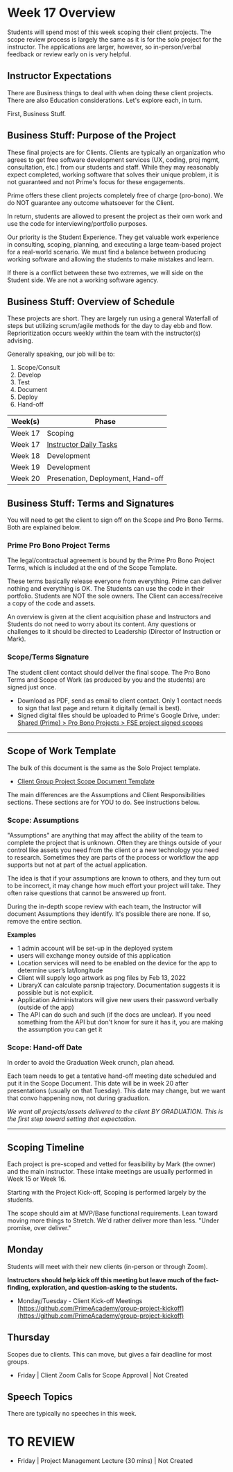 # Week 17 Overview

Students will spend most of this week scoping their client projects. The scope review process is largely the same as it is for the solo project for the instructor. The applications are larger, however, so in-person/verbal feedback or review early on is very helpful.

## Instructor Expectations

There are Business things to deal with when doing these client projects. There are also Education considerations. Let's explore each, in turn.

First, Business Stuff.


## Business Stuff: Purpose of the Project

These final projects are for Clients. Clients are typically an organization who agrees to get free software development services (UX, coding, proj mgmt, consultation, etc.) from our students and staff. While they may reasonably expect completed, working software that solves their unique problem, it is not guaranteed and not Prime's focus for these engagements.

Prime offers these client projects completely free of charge (pro-bono). We do NOT guarantee any outcome whatsoever for the Client. 

In return, students are allowed to present the project as their own work and use the code for interviewing/portfolio purposes.

Our priority is the Student Experience. They get valuable work experience in consulting, scoping, planning, and executing a large team-based project for a real-world scenario. We must find a balance between producing working software and allowing the students to make mistakes and learn.

If there is a conflict between these two extremes, we will side on the Student side. We are not a working software agency.


## Business Stuff: Overview of Schedule

These projects are short. They are largely run using a general Waterfall of steps but utilizing scrum/agile methods for the day to day ebb and flow. Reprioritization occurs weekly within the team with the instructor(s) advising.

Generally speaking, our job will  be to:

1. Scope/Consult
2. Develop
3. Test
4. Document
5. Deploy
6. Hand-off

Week(s) | Phase
---  | ---
| Week 17 | Scoping |
| Week 17 | [Instructor Daily Tasks](./17-01_group-project-daily-tasks.md) |
| Week 18 | Development |
| Week 19 | Development |
| Week 20 | Presenation, Deployment, Hand-off |


## Business Stuff: Terms and Signatures

You will need to get the client to sign off on the Scope and Pro Bono Terms. Both are explained below.

### Prime Pro Bono Project Terms

The legal/contractual agreement is bound by the Prime Pro Bono Project Terms, which is included at the end of the Scope Template. 

These terms basically release everyone from everything. Prime can deliver nothing and everything is OK. The Students can use the code in their portfolio. Students are NOT the sole owners. The Client can access/receive a copy of the code and assets.

An overview is given at the client acquisition phase and Instructors and Students do not need to worry about its content. Any questions or challenges to it should be directed to Leadership (Director of Instruction or Mark).

### Scope/Terms Signature

The student client contact should deliver the final scope. The Pro Bono Terms and Scope of Work (as produced by you and the students) are signed just once. 

- Download as PDF, send as email to client contact. Only 1 contact needs to sign that last page and return it digitally (email is best).
- Signed digital files should be uploaded to Prime's Google Drive, under: [Shared (Prime) > Pro Bono Projects > FSE project signed scopes](https://drive.google.com/drive/folders/11Lw56bB71-iFxWAFuVozJKZv7zlmjgEn)

---

## Scope of Work Template

The bulk of this document is the same as the Solo Project template.

- [Client Group Project Scope Document Template](https://docs.google.com/document/d/1WuYB9f6n0EgVMp9DWK_mnHs6FqrRV1I-j49F6GfgXhw/edit)

The main differences are the Assumptions and Client Responsibilities sections. These sections are for YOU to do. See instructions below.


### Scope: Assumptions

"Assumptions" are anything that may affect the ability of the team to complete the project that is unknown. Often they are things outside of your control like assets you need from the client or a new technology you need to research. Sometimes they are parts of the process or workflow the app supports but not at part of the actual application.

The idea is that if your assumptions are known to others, and they turn out to be incorrect, it may change how much effort your project will take. They often raise questions that cannot be answered up front.

During the in-depth scope review with each team, the Instructor will document Assumptions they identify. It's possible there are none. If so, remove the entire section.

**Examples**

- 1 admin account will be set-up in the deployed system
- users will exchange money outside of this application
- Location services will need to be enabled on the device for the app to determine user’s lat/longitude
- Client will supply logo artwork as png files by Feb 13, 2022
- LibraryX can calculate parsnip trajectory. Documentation suggests it is possible but is not explicit.
- Application Administrators will give new users their password verbally (outside of the app)
- The API can do such and such (if the docs are unclear). If you need something from the API but don't know for sure it has it, you are making the assumption you can get it


### Scope: Hand-off Date

In order to avoid the Graduation Week crunch, plan ahead.

Each team needs to get a tentative hand-off meeting date scheduled and put it in the Scope Document. This date will be in week 20 after presentations (usually on that Tuesday). This date may change, but we want that convo happening now, not during graduation.

_We want all projects/assets delivered to the client BY GRADUATION. This is the first step toward setting that expectation._

---

## Scoping Timeline

Each project is pre-scoped and vetted for feasibility by Mark (the owner) and the main instructor. These intake meetings are usually performed in Week 15 or Week 16.

Starting with the Project Kick-off, Scoping is performed largely by the students.

The scope should aim at MVP/Base functional requirements. Lean toward moving more things to Stretch. We'd rather deliver more than less. "Under promise, over deliver."


## Monday

Students will meet with their new clients (in-person or through Zoom). 

**Instructors should help kick off this meeting but leave much of the fact-finding, exploration, and question-asking to the students.**

- Monday/Tuesday - Client Kick-off Meetings [https://github.com/PrimeAcademy/group-project-kickoff](https://github.com/PrimeAcademy/group-project-kickoff)

## Thursday

Scopes due to clients. This can move, but gives a fair deadline for most groups.

- Friday | Client Zoom Calls for Scope Approval | Not Created


## Speech Topics

There are typically no speeches in this week.


# TO REVIEW

- Friday | Project Management Lecture (30 mins) | Not Created

